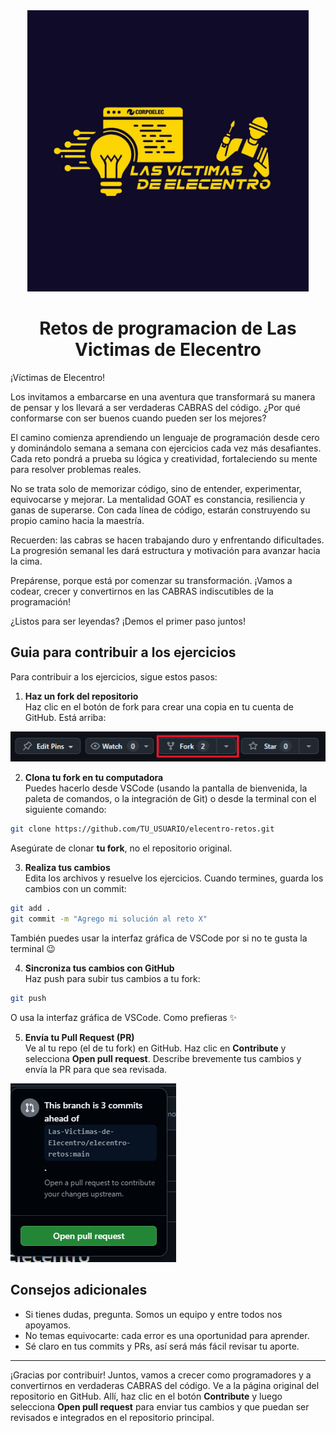 <div align="center">
  <img src="./images/logo.jpg" width = 450>
  <h1>Retos de programacion de Las Victimas de Elecentro</h1>
</div>

¡Víctimas de Elecentro!

Los invitamos a embarcarse en una aventura que transformará su manera de pensar y los llevará a ser verdaderas CABRAS del código. ¿Por qué conformarse con ser buenos cuando pueden ser los mejores?

El camino comienza aprendiendo un lenguaje de programación desde cero y dominándolo semana a semana con ejercicios cada vez más desafiantes. Cada reto pondrá a prueba su lógica y creatividad, fortaleciendo su mente para resolver problemas reales.

No se trata solo de memorizar código, sino de entender, experimentar, equivocarse y mejorar. La mentalidad GOAT es constancia, resiliencia y ganas de superarse. Con cada línea de código, estarán construyendo su propio camino hacia la maestría.

Recuerden: las cabras se hacen trabajando duro y enfrentando dificultades. La progresión semanal les dará estructura y motivación para avanzar hacia la cima.

Prepárense, porque está por comenzar su transformación. ¡Vamos a codear, crecer y convertirnos en las CABRAS indiscutibles de la programación!

¿Listos para ser leyendas? ¡Demos el primer paso juntos!

## Guia para contribuir a los ejercicios
Para contribuir a los ejercicios, sigue estos pasos:

1. **Haz un fork del repositorio**  
  Haz clic en el botón de fork para crear una copia en tu cuenta de GitHub. Está arriba:
  
  ![boton de fork](./images/fork-button.png)

2. **Clona tu fork en tu computadora**  
  Puedes hacerlo desde VSCode (usando la pantalla de bienvenida, la paleta de comandos, o la integración de Git) o desde la terminal con el siguiente comando:

  ```bash
  git clone https://github.com/TU_USUARIO/elecentro-retos.git
  ```

  Asegúrate de clonar **tu fork**, no el repositorio original.

3. **Realiza tus cambios**  
  Edita los archivos y resuelve los ejercicios. Cuando termines, guarda los cambios con un commit:

  ```bash
  git add .
  git commit -m "Agrego mi solución al reto X"
  ```

  También puedes usar la interfaz gráfica de VSCode por si no te gusta la terminal 😉

4. **Sincroniza tus cambios con GitHub**  
  Haz push para subir tus cambios a tu fork:

  ```bash
  git push
  ```

  O usa la interfaz gráfica de VSCode. Como prefieras ✨

5. **Envía tu Pull Request (PR)**  
  Ve al tu repo (el de tu fork) en GitHub. Haz clic en **Contribute** y selecciona **Open pull request**. Describe brevemente tus cambios y envía la PR para que sea revisada.

  ![boton de pull reques](./images/pull-request-button.png)

## Consejos adicionales

- Si tienes dudas, pregunta. Somos un equipo y entre todos nos apoyamos.
- No temas equivocarte: cada error es una oportunidad para aprender.
- Sé claro en tus commits y PRs, así será más fácil revisar tu aporte.

---

¡Gracias por contribuir! Juntos, vamos a crecer como programadores y a convertirnos en verdaderas CABRAS del código.
Ve a la página original del repositorio en GitHub. Allí, haz clic en el botón **Contribute** y luego selecciona **Open pull request** para enviar tus cambios y que puedan ser revisados e integrados en el repositorio principal.

